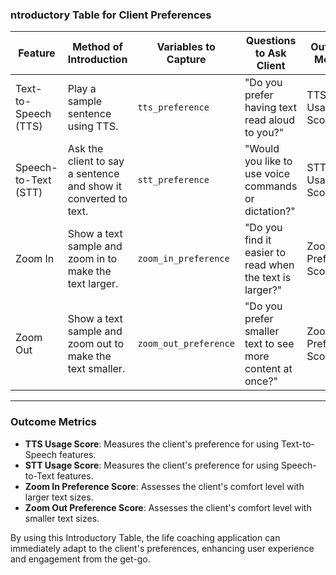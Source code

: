 ### ntroductory Table for Client Preferences

|Feature|Method of Introduction|Variables to Capture|Questions to Ask Client|Outcome Metrics|
|---|---|---|---|---|
|Text-to-Speech (TTS)|Play a sample sentence using TTS.|`tts_preference`|"Do you prefer having text read aloud to you?"|TTS Usage Score|
|Speech-to-Text (STT)|Ask the client to say a sentence and show it converted to text.|`stt_preference`|"Would you like to use voice commands or dictation?"|STT Usage Score|
|Zoom In|Show a text sample and zoom in to make the text larger.|`zoom_in_preference`|"Do you find it easier to read when the text is larger?"|Zoom In Preference Score|
|Zoom Out|Show a text sample and zoom out to make the text smaller.|`zoom_out_preference`|"Do you prefer smaller text to see more content at once?"|Zoom Out Preference Score|

---

### Outcome Metrics

- **TTS Usage Score**: Measures the client's preference for using Text-to-Speech features.
- **STT Usage Score**: Measures the client's preference for using Speech-to-Text features.
- **Zoom In Preference Score**: Assesses the client's comfort level with larger text sizes.
- **Zoom Out Preference Score**: Assesses the client's comfort level with smaller text sizes.

By using this Introductory Table, the life coaching application can immediately adapt to the client's preferences, enhancing user experience and engagement from the get-go.